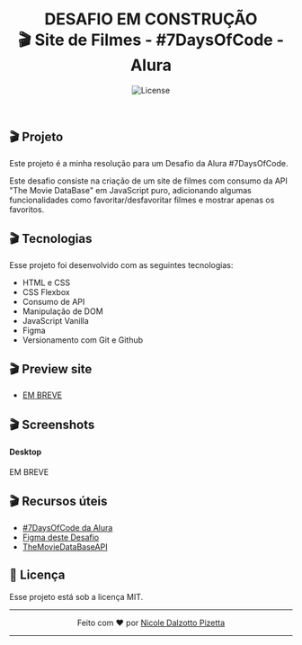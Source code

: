 <h1 align="center"> DESAFIO EM CONSTRUÇÃO<br>
🎬 Site de Filmes - #7DaysOfCode - Alura</h1>

<p align="center">
  <img alt="License" src="https://img.shields.io/static/v1?label=license&message=MIT&color=49AA26&labelColor=000000">
</p>

<br>

## 🎬 Projeto

Este projeto é a minha resolução para um Desafio da Alura #7DaysOfCode.

Este desafio consiste na criação de um site de filmes com consumo da API "The Movie DataBase" em JavaScript puro, adicionando algumas funcionalidades como favoritar/desfavoritar filmes e mostrar apenas os favoritos.

## 🎬 Tecnologias

Esse projeto foi desenvolvido com as seguintes tecnologias:

- HTML e CSS
- CSS Flexbox
- Consumo de API
- Manipulação de DOM
- JavaScript Vanilla
- Figma
- Versionamento com Git e Github

## 🎬 Preview site

- [EM BREVE]()

## 🎬 Screenshots

#### Desktop

EM BREVE

## 🎬 Recursos úteis

- [#7DaysOfCode da Alura](https://7daysofcode.io/)
- [Figma deste Desafio](https://www.figma.com/file/T6KNbp4XRHNImNFczpHVts/Popular-Movies?node-id=0-1&t=cPEtDlPb975IxLKs-0)
- [TheMovieDataBaseAPI](https://www.themoviedb.org/)

## :memo: Licença

Esse projeto está sob a licença MIT.

---

<p align="center"> Feito com ♥ por <a href="https://github.com/NicoleDPizetta">Nicole Dalzotto Pizetta</a> </p>

---
